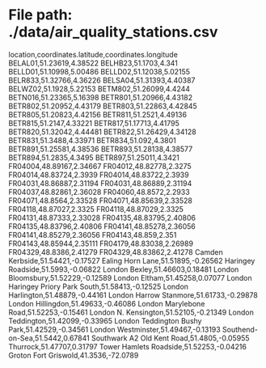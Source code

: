 # File path: ./data/air_quality_stations.csv

location,coordinates.latitude,coordinates.longitude
BELAL01,51.23619,4.38522
BELHB23,51.1703,4.341
BELLD01,51.10998,5.00486
BELLD02,51.12038,5.02155
BELR833,51.32766,4.36226
BELSA04,51.31393,4.40387
BELWZ02,51.1928,5.22153
BETM802,51.26099,4.4244
BETN016,51.23365,5.16398
BETR801,51.20966,4.43182
BETR802,51.20952,4.43179
BETR803,51.22863,4.42845
BETR805,51.20823,4.42156
BETR811,51.2521,4.49136
BETR815,51.2147,4.33221
BETR817,51.17713,4.41795
BETR820,51.32042,4.44481
BETR822,51.26429,4.34128
BETR831,51.3488,4.33971
BETR834,51.092,4.3801
BETR891,51.25581,4.38536
BETR893,51.28138,4.38577
BETR894,51.2835,4.3495
BETR897,51.25011,4.3421
FR04004,48.89167,2.34667
FR04012,48.82778,2.3275
FR04014,48.83724,2.3939
FR04014,48.83722,2.3939
FR04031,48.86887,2.31194
FR04031,48.86889,2.31194
FR04037,48.82861,2.36028
FR04060,48.8572,2.2933
FR04071,48.8564,2.33528
FR04071,48.85639,2.33528
FR04118,48.87027,2.3325
FR04118,48.87029,2.3325
FR04131,48.87333,2.33028
FR04135,48.83795,2.40806
FR04135,48.83796,2.40806
FR04141,48.85278,2.36056
FR04141,48.85279,2.36056
FR04143,48.859,2.351
FR04143,48.85944,2.35111
FR04179,48.83038,2.26989
FR04329,48.8386,2.41279
FR04329,48.83862,2.41278
Camden Kerbside,51.54421,-0.17527
Ealing Horn Lane,51.51895,-0.26562
Haringey Roadside,51.5993,-0.06822
London Bexley,51.46603,0.18481
London Bloomsbury,51.52229,-0.12589
London Eltham,51.45258,0.07077
London Haringey Priory Park South,51.58413,-0.12525
London Harlington,51.48879,-0.44161
London Harrow Stanmore,51.61733,-0.29878
London Hillingdon,51.49633,-0.46086
London Marylebone Road,51.52253,-0.15461
London N. Kensington,51.52105,-0.21349
London Teddington,51.42099,-0.33965
London Teddington Bushy Park,51.42529,-0.34561
London Westminster,51.49467,-0.13193
Southend-on-Sea,51.5442,0.67841
Southwark A2 Old Kent Road,51.4805,-0.05955
Thurrock,51.47707,0.31797
Tower Hamlets Roadside,51.52253,-0.04216
Groton Fort Griswold,41.3536,-72.0789
```

